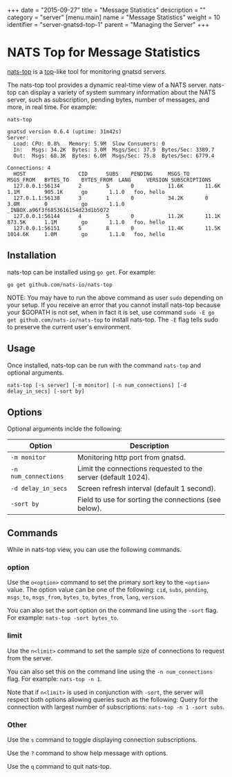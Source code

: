 +++
date = "2015-09-27"
title = "Message Statistics"
description = ""
category = "server"
[menu.main]
  name = "Message Statistics"
  weight = 10
  identifier = "server-gnatsd-top-1"
  parent = "Managing the Server"
+++

# NATS Top for Message Statistics

[nats-top](https://github.com/nats-io/nats-top) is a [top](http://man7.org/linux/man-pages/man1/top.1.html)-like tool for monitoring gnatsd servers.

The nats-top tool provides a dynamic real-time view of a NATS server. nats-top can display a variety of system summary information about the NATS server, such as subscription, pending bytes, number of messages, and more, in real time. For example:

```
nats-top

gnatsd version 0.6.4 (uptime: 31m42s)
Server:
  Load: CPU: 0.8%   Memory: 5.9M  Slow Consumers: 0
  In:   Msgs: 34.2K  Bytes: 3.0M  Msgs/Sec: 37.9  Bytes/Sec: 3389.7
  Out:  Msgs: 68.3K  Bytes: 6.0M  Msgs/Sec: 75.8  Bytes/Sec: 6779.4

Connections: 4
  HOST                 CID      SUBS    PENDING     MSGS_TO     MSGS_FROM   BYTES_TO    BYTES_FROM  LANG     VERSION SUBSCRIPTIONS
  127.0.0.1:56134      2        5       0           11.6K       11.6K       1.1M        905.1K      go       1.1.0   foo, hello
  127.0.1.1:56138      3        1       0           34.2K       0           3.0M        0           go       1.1.0    _INBOX.a96f3f6853616154d23d1b5072
  127.0.0.1:56144      4        5       0           11.2K       11.1K       873.5K      1.1M        go       1.1.0   foo, hello
  127.0.0.1:56151      5        8       0           11.4K       11.5K       1014.6K     1.0M        go       1.1.0   foo, hello
```

## Installation

nats-top can be installed using `go get`. For example:

```
go get github.com/nats-io/nats-top
```

NOTE: You may have to run the above command as user `sudo` depending on your setup. If you receive an error that you cannot install nats-top because your $GOPATH is not set, when in fact it is set, use command `sudo -E go get github.com/nats-io/nats-top` to install nats-top. The `-E` flag tells sudo to preserve the current user's environment.

## Usage

Once installed, nats-top can be run with the command `nats-top` and optional arguments.

```
nats-top [-s server] [-m monitor] [-n num_connections] [-d delay_in_secs] [-sort by]
```

## Options

Optional arguments inclde the following:

| Option                | Description                                   |
|-----------------------|-----------------------------------------------|
| `-m monitor`          | Monitoring http port from gnatsd.             |
| `-n num_connections`  | Limit the connections requested to the server (default 1024). |
| `-d delay_in_secs`    | Screen refresh interval (default 1 second).   |
| `-sort by`            | Field to use for sorting the connections (see below). |

## Commands

While in nats-top view, you can use the following commands.

### option

Use the `o<option>` command to set the primary sort key to the `<option>` value. The option value can be one of the following: `cid`, `subs`, `pending`, `msgs_to`, `msgs_from`, `bytes_to`, `bytes_from`, `lang`, `version`.

You can also set the sort option on the command line using the `-sort` flag. For example: `nats-top -sort bytes_to`.

### limit

Use the `n<limit>` command to set the sample size of connections to request from the server.

You can also set this on the command line using the `-n num_connections` flag. For example: `nats-top -n 1`.

Note that if `n<limit>` is used in conjunction with `-sort`, the server will respect both options allowing queries such as the following: Query for the connection with largest number of subscriptions: `nats-top -n 1 -sort subs`.

### Other

Use the `s` command to toggle displaying connection subscriptions.

Use the `?` command to show help message with options.

Use the `q` command to quit nats-top.
